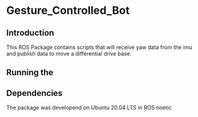 # Gesture_Controlled_Bot

## Introduction    

This ROS Package contains scripts that will receive yaw data from the imu and publish data to move a differential drive base.  

## Running the

## Dependencies  

The package was developend on Ubuntu 20.04 LTS in ROS noetic


<!-- <p align="center">
  <img src="https://github.com/namanmore/test/blob/main/Images_README/imu.jpeg" />
</p> -->

